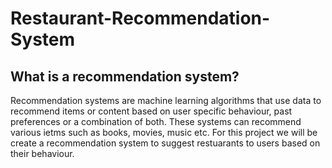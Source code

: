# Restaurant-Recommendation-System


## What is a recommendation system?
Recommendation systems are machine learning algorithms that use data to recommend items or content based on user specific behaviour, past preferences or a combination of both. These systems can recommend various ietms such as books, movies, music etc. For this project we will be create a recommendation system to suggest restuarants to users based on their behaviour. 
